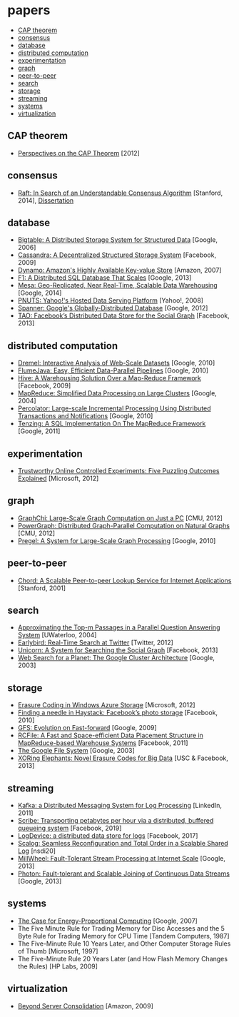 # papers <!-- omit in toc -->

- [CAP theorem](#cap-theorem)
- [consensus](#consensus)
- [database](#database)
- [distributed computation](#distributed-computation)
- [experimentation](#experimentation)
- [graph](#graph)
- [peer-to-peer](#peer-to-peer)
- [search](#search)
- [storage](#storage)
- [streaming](#streaming)
- [systems](#systems)
- [virtualization](#virtualization)

## CAP theorem

- [Perspectives on the CAP Theorem](./cap/cap-theorem-2012.pdf) [2012]

## consensus

- [Raft: In Search of an Understandable Consensus Algorithm](./consensus/raft-extended-atc14.pdf) [Stanford, 2014], [Dissertation](./consensus/raft-dissertation-14.pdf)

## database

- [Bigtable: A Distributed Storage System for Structured Data](./database/bigtable-osdi06.pdf) [Google, 2006]
- [Cassandra: A Decentralized Structured Storage System](./database/cassandra-sigops10.pdf) [Facebook, 2009]
- [Dynamo: Amazon's Highly Available Key-value Store](./database/dynamo-sosp2007.pdf) [Amazon, 2007]
- [F1: A Distributed SQL Database That Scales](./database/f1-vldb13.pdf) [Google, 2013]
- [Mesa: Geo-Replicated, Near Real-Time, Scalable Data Warehousing](./database/mesa-vldb14.pdf) [Google, 2014]
- [PNUTS: Yahoo!'s Hosted Data Serving Platform](./database/pnuts-vldb08.pdf) [Yahoo!, 2008]
- [Spanner: Google's Globally-Distributed Database](./database/spanner-osdi12.pdf) [Google, 2012]
- [TAO: Facebook’s Distributed Data Store for the Social Graph](./database/tao-atc13.pdf) [Facebook, 2013]

## distributed computation

- [Dremel: Interactive Analysis of Web-Scale Datasets](./distributed-computation/dremel-vldb10.pdf) [Google, 2010]
- [FlumeJava: Easy, Efficient Data-Parallel Pipelines](./distributed-computation/flumejava-pldi10.pdf) [Google, 2010]
- [Hive: A Warehousing Solution Over a Map-Reduce Framework](./distributed-computation/hive-vldb09.pdf) [Facebook, 2009]
- [MapReduce: Simplified Data Processing on Large Clusters](./distributed-computation/mapreduce-osdi04.pdf) [Google, 2004]
- [Percolator: Large-scale Incremental Processing Using Distributed Transactions and Notifications](./distributed-computation/percolator-osdi10.pdf) [Google, 2010]
- [Tenzing: A SQL Implementation On The MapReduce Framework](./distributed-computation/tenzing-vldb11.pdf) [Google, 2011]

## experimentation

- [Trustworthy Online Controlled Experiments: Five Puzzling Outcomes Explained](./experimentation/experimentation-kdd12.pdf) [Microsoft, 2012]

## graph

- [GraphChi: Large-Scale Graph Computation on Just a PC](./graph/graphchi-osdi12.pdf) [CMU, 2012]
- [PowerGraph: Distributed Graph-Parallel Computation on Natural Graphs](./graph/powergraph-osdi12.pdf) [CMU, 2012]
- [Pregel: A System for Large-Scale Graph Processing](./graph/pregel-osdi10.pdf) [Google, 2010]

## peer-to-peer

- [Chord: A Scalable Peer-to-peer Lookup Service for Internet Applications](./p2p/chord-sigcomm01.pdf) [Stanford, 2001]

## search

- [Approximating the Top-m Passages in a Parallel Question Answering System](./search/topm-passages-cikm04.pdf) [UWaterloo, 2004]
- [Earlybird: Real-Time Search at Twitter](./search/earlybird-icde12.pdf) [Twitter, 2012]
- [Unicorn: A System for Searching the Social Graph](./search/unicorn-vldb13.pdf) [Facebook, 2013]
- [Web Search for a Planet: The Google Cluster Architecture](./search/googlecluster-ieee03.pdf) [Google, 2003]

## storage

- [Erasure Coding in Windows Azure Storage](./storage/erasure-coding-atc12.pdf) [Microsoft, 2012]
- [Finding a needle in Haystack: Facebook’s photo storage](./storage/haystack-osdi10.pdf) [Facebook, 2010]
- [GFS: Evolution on Fast-forward](./storage/gfs-queue09.pdf) [Google, 2009]
- [RCFile: A Fast and Space-efficient Data Placement Structure in MapReduce-based Warehouse Systems](./storage/rcfile-11.pdf) [Facebook, 2011]
- [The Google File System](./storage/gfs-sops03.pdf) [Google, 2003]
- [XORing Elephants: Novel Erasure Codes for Big Data](./storage/xoring-elephants-vldb13.pdf) [USC & Facebook, 2013]

## streaming

- [Kafka: a Distributed Messaging System for Log Processing](./streaming/kafka-netdb11.pdf) [LinkedIn, 2011]
- [Scribe: Transporting petabytes per hour via a distributed, buffered queueing system](https://engineering.fb.com/2019/10/07/core-infra/scribe/) [Facebook, 2019]
- [LogDevice: a distributed data store for logs](https://engineering.fb.com/2017/08/31/core-infra/logdevice-a-distributed-data-store-for-logs/) [Facebook, 2017]
- [Scalog: Seamless Reconfiguration and Total Order in a Scalable Shared Log](./streaming/scalog-osdi20.pdf) [nsdi20]
- [MillWheel: Fault-Tolerant Stream Processing at Internet Scale](./streaming/millwheel-vldb13.pdf) [Google, 2013]
- [Photon: Fault-tolerant and Scalable Joining of Continuous Data Streams](./streaming/photon-sigmod13.pdf) [Google, 2013]

## systems

- [The Case for Energy-Proportional Computing](./systems/energy-proportional-computing-07.pdf) [Google, 2007]
- The Five Minute Rule for Trading Memory for Disc Accesses and the 5 Byte Rule for Trading Memory for CPU Time [Tandem Computers, 1987]
- The Five-Minute Rule 10 Years Later, and Other Computer Storage Rules of Thumb [Microsoft, 1997]
- The Five-Minute Rule 20 Years Later (and How Flash Memory Changes the Rules) [HP Labs, 2009]

## virtualization

- [Beyond Server Consolidation](./virtualization/beyond-virtualization-queue08.pdf) [Amazon, 2009]
